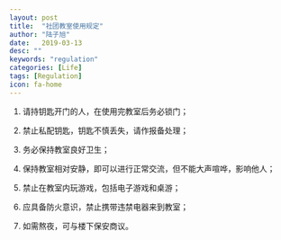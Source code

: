 ```yaml
---
layout: post
title:  "社团教室使用规定"
author: "陆子旭"
date:   2019-03-13
desc: ""
keywords: "regulation"
categories: [Life]
tags: [Regulation]
icon: fa-home
---
```


1. 请持钥匙开门的人，在使用完教室后务必锁门；

2. 禁止私配钥匙，钥匙不慎丢失，请作报备处理；

3. 务必保持教室良好卫生；

4. 保持教室相对安静，即可以进行正常交流，但不能大声喧哗，影响他人；

5. 禁止在教室内玩游戏，包括电子游戏和桌游；

6. 应具备防火意识，禁止携带违禁电器来到教室；

7. 如需熬夜，可与楼下保安商议。